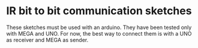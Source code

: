 IR bit to bit communication sketches
===========

These sketches must be used with an arduino.
They have been tested only with MEGA and UNO.
For now, the best way to connect them is with a UNO as receiver and MEGA as sender.
